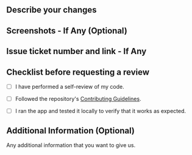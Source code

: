## Describe your changes

## Screenshots - If Any (Optional)

## Issue ticket number and link - If Any

## Checklist before requesting a review

- [ ] I have performed a self-review of my code.

- [ ] Followed the repository's [Contributing Guidelines](/CONTRIBUTING.md).

- [ ] I ran the app and tested it locally to verify that it works as expected.

## Additional Information (Optional)

Any additional information that you want to give us.
